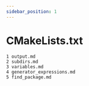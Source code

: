 ```yaml
---
sidebar_position: 1
---
```


# CMakeLists.txt

```{toctree}
1 output.md
2 subdirs.md
3 variables.md
4 generator_expressions.md
5 find_package.md
```
